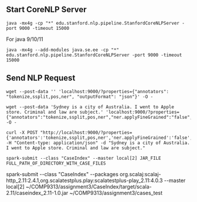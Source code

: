 ## Start CoreNLP Server

`java -mx4g -cp "*" edu.stanford.nlp.pipeline.StanfordCoreNLPServer -port 9000 -timeout 15000`

For java 9/10/11

`java -mx4g --add-modules java.se.ee -cp "*" edu.stanford.nlp.pipeline.StanfordCoreNLPServer -port 9000 -timeout 15000`

## Send NLP Request

`wget --post-data '' 'localhost:9000/?properties={"annotators": "tokenize,ssplit,pos,ner", "outputFormat": "json"}' -O -`

```
wget --post-data 'Sydney is a city of Australia. I went to Apple store. Criminal and law are subject.' 'localhost:9000/?properties={"annotators":"tokenize,ssplit,pos,ner","ner.applyFineGrained":"false","outputFormat":"json"}' -O -
```

```
curl -X POST "http://localhost:9000/?properties={'annotators':'tokenize,ssplit,pos,ner','ner.applyFineGrained':'false','outputFormat':'json'}" -H "Content-type: application/json" -d "Sydney is a city of Australia. I went to Apple store. Criminal and law are subject."
```

```
spark-submit --class "CaseIndex" --master local[2] JAR_FILE FULL_PATH_OF_DIRECTORY_WITH_CASE_FILES
```

spark-submit --class "CaseIndex" --packages org.scalaj:scalaj-http_2.11:2.4.1,org.scalatestplus.play:scalatestplus-play_2.11:4.0.3 --master local[2] ~/COMP9313/assignment3/CaseIndex/target/scala-2.11/caseindex_2.11-1.0.jar ~/COMP9313/assignment3/cases_test

